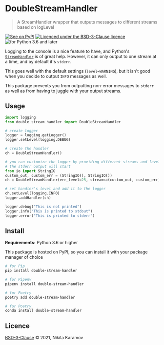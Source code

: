 # DoubleStreamHandler

> A StreamHandler wrapper that outputs messages to different streams based on logLevel

[![See on PyPI](https://badgen.net/pypi/v/double-stream-handler)](https://pypi.org/project/double-stream-handler/)
[![Licenced under the BSD-3-Clause licence](https://badgen.net/pypi/license/double-stream-handler?label=licence)](LICENSE)
![for Python 3.6 and later](https://badgen.net/pypi/python/double-stream-handler)

Logging to the console is a nice feature to have, and Python's [`StreamHandler`](https://docs.python.org/3.9/library/logging.handlers.html#logging.StreamHandler) is of great help. However, it can only output to one stream at a time, and by default it's `stderr`.

This goes well with the default settings (`level=WARNING`), but it isn't good when you decide to output `INFO` messages as well.

This package prevents you from outputting non-error messages to `stderr` as well as from having to juggle with your output streams.

## Usage

```py
import logging
from double_stream_handler import DoubleStreamHandler

# create logger
logger = logging.getLogger()
logger.setLevel(logging.DEBUG)

# create the handler
ch = DoubleStreamHandler()

# you can customize the logger by providing different streams and level, from which
# the stderr output will start
from io import StringIO
custom_out, custom_err = (StringIO(), StringIO())
ch = DoubleStreamHandler(err_level=25, streams=(custom_out, custom_err))

# set handler's level and add it to the logger
ch.setLevel(logging.INFO)
logger.addHandler(ch)

logger.debug("This is not printed")
logger.info("This is printed to stdout")
logger.error("This is printed to stderr")
```

## Install

**Requirements:** Python 3.6 or higher

This package is hosted on PyPI, so you can install it with your package manager of choice

```sh
# for Pip
pip install double-stream-handler
```

```sh
# for Pipenv
pipenv install double-stream-handler
```

```sh
# for Poetry
poetry add double-stream-handler
```

```sh
# for Poetry
conda install double-stream-handler
```

## Licence

[BSD-3-Clause](https://spdx.org/licenses/BSD-3-Clause.html) © 2021, Nikita Karamov
